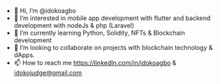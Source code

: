 - 👋 Hi, I’m @idokoagbo
- 👀 I’m interested in mobile app development with flutter and backend development with nodeJs & php (Laravel)
- 🌱 I’m currently learning Python, Solidity, NFTs & Blockchain development
- 💞️ I’m looking to collaborate on projects with blockchain technology & dApps. 
- 📫 How to reach me https://linkedIn.com/in/idokoagbo & idokojudge@gmail.com

<!---
judgeidoko/judgeidoko is a ✨ special ✨ repository because its `README.md` (this file) appears on your GitHub profile.
You can click the Preview link to take a look at your changes.
--->
